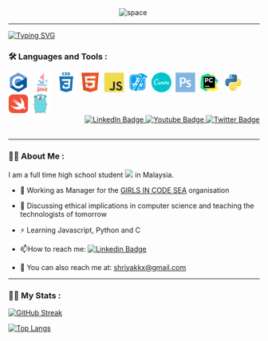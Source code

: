 <div id="header" align="center">
  <img src="https://pixabay.com/images/id-2179083/" title="space" alt="space" width="400" height="400"/>&nbsp;
</div>

---
[![Typing SVG](https://readme-typing-svg.demolab.com/?lines=A+student+👩‍🎓;A+volunteer+🌱;A+leader+🚀;A+programmer+👩🏻‍💻;A+content+creator+🎒;A+STEM+enthusiast+👾)](https://git.io/typing-svg)

### :hammer_and_wrench: Languages and Tools :
<div>
   <img src="https://github.com/devicons/devicon/blob/master/icons/c/c-original.svg" title="C" alt="C" width="40" height="40"/>&nbsp;
  <img src="https://github.com/devicons/devicon/blob/master/icons/java/java-original-wordmark.svg" title="Java" alt="Java" width="40" height="40"/>&nbsp;
  <img src="https://github.com/devicons/devicon/blob/master/icons/css3/css3-plain-wordmark.svg"  title="CSS3" alt="CSS" width="40" height="40"/>&nbsp;
  <img src="https://github.com/devicons/devicon/blob/master/icons/html5/html5-original.svg" title="HTML5" alt="HTML" width="40" height="40"/>&nbsp;
  <img src="https://github.com/devicons/devicon/blob/master/icons/javascript/javascript-original.svg" title="JavaScript" alt="JavaScript" width="40" height="40"/>&nbsp;
  <img src="https://github.com/devicons/devicon/blob/master/icons/xcode/xcode-plain.svg" title="Xcode" alt="Xcode" width="40" height="40"/>&nbsp;
  <img src="https://github.com/devicons/devicon/blob/master/icons/canva/canva-original.svg" title="Canva"  alt="Canva" width="40" height="40"/>&nbsp;
  <img src="https://github.com/devicons/devicon/blob/master/icons/photoshop/photoshop-plain.svg" title="Photoshop"  alt="Photoshop" width="40" height="40"/>&nbsp;
  <img src="https://github.com/devicons/devicon/blob/master/icons/pycharm/pycharm-original.svg" title="PyCharm" alt="PyCharm" width="40" height="40"/>&nbsp;
  <img src="https://github.com/devicons/devicon/blob/master/icons/python/python-original.svg" title="Python" alt="Python" width="40" height="40"/>&nbsp;
  <img src="https://github.com/devicons/devicon/blob/master/icons/swift/swift-original.svg" title="Swift" **alt="Swift" width="40" height="40"/>
  <img src="https://github.com/devicons/devicon/blob/master/icons/go/go-original.svg" title="Go" **alt="Go" width="40" height="40"/>
</div>


<div id="badges" align="right">
  <a href="https://www.linkedin.com/in/shriya-kalyan-7b8130243/">
    <img src="https://img.shields.io/badge/LinkedIn-blue?style=for-the-badge&logo=linkedin&logoColor=white" alt="LinkedIn Badge"/>
  </a>
  <a href="https://www.youtube.com/channel/UCmyZpXPa2e162BC5DhreF-A">
    <img src="https://img.shields.io/badge/YouTube-red?style=for-the-badge&logo=youtube&logoColor=white" alt="Youtube Badge"/>
  </a>
  <a href="your-twitter-URL">
    <img src="https://img.shields.io/badge/Twitter-blue?style=for-the-badge&logo=twitter&logoColor=white" alt="Twitter Badge"/>
  </a>
</div>

<img src="https://komarev.com/ghpvc/?username=shriya77&style=flat-square&color=blue" alt=""/>

---

### :woman_technologist: About Me :
I am a full time high school student <img src="https://media.giphy.com/media/WUlplcMpOCEmTGBtBW/giphy.gif" width="30"> in Malaysia.
- :telescope: Working as Manager for the [GIRLS IN CODE SEA](https://www.instagram.com/girlsincodesea/) organisation

- :seedling: Discussing ethical implications in computer science and teaching the technologists of tomorrow

- :zap: Learning Javascript, Python and C

- :mailbox:How to reach me: [![Linkedin Badge](https://img.shields.io/badge/-kakbar-blue?style=flat&logo=Linkedin&logoColor=white)](https://www.linkedin.com/in/shriya-kalyan-7b8130243/)

- 📩 You can also reach me at: shriyakkx@gmail.com 


---

### 👩‍🎓 My Stats :
[![GitHub Streak](http://github-readme-streak-stats.herokuapp.com?user=shriya77&theme=deepBlue&hide_border=true&date_format=M%20j%5B%2C%20Y%5D&currStreakNum=FFEF00&dates=00E4FF&sideNums=00FFEF&background=000000&ring=00E4FF)](https://git.io/streak-stats)

[![Top Langs](https://github-readme-stats.vercel.app/api/top-langs/?username=shriya77&count-private=true&theme=vision-friendly-dark)](https://github.com/shriya77/github-readme-stats)
